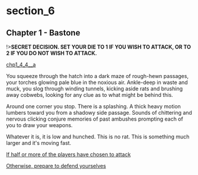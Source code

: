 
# section_6

## Chapter 1 - Bastone

!>**SECRET DECISION. SET YOUR DIE TO 1 IF YOU WISH TO ATTACK, OR TO 2 IF YOU DO NOT WISH TO ATTACK.**  

[chp1_4_4__a](../../decomp/app/src/main/res/raw/chp1_4_4__a.mp3 ':include :type=audio')

You squeeze through the hatch into a dark maze of rough-hewn passages, your torches glowing pale blue in the noxious air. Ankle-deep in waste and muck, you slog through winding tunnels, kicking aside rats and brushing away cobwebs, looking for any clue as to what might be behind this.

Around one corner you stop. There is a splashing. A thick heavy motion lumbers toward you from a shadowy side passage. Sounds of chittering and nervous clicking conjure memories of past ambushes prompting each of you to draw your weapons.

Whatever it is, it is low and hunched. This is no rat. This is something much larger and it's moving fast.

[If half or more of the players have chosen to attack](output/chapter1/section_7.md)

[Otherwise, prepare to defend yourselves](output/chapter1/section_8.md)


